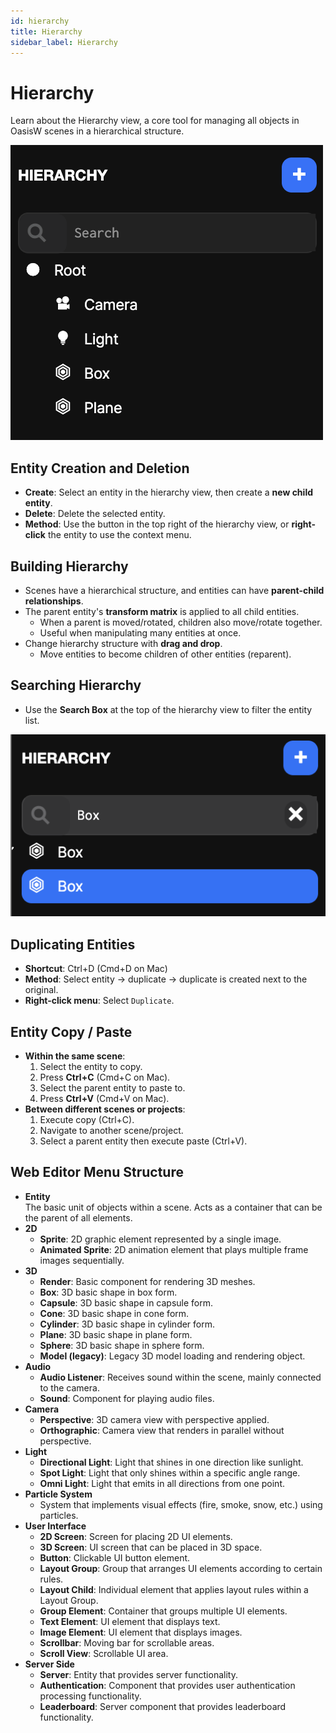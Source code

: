 ```yaml
---
id: hierarchy
title: Hierarchy
sidebar_label: Hierarchy
---
```


# Hierarchy

Learn about the Hierarchy view, a core tool for managing all objects in OasisW scenes in a hierarchical structure.

![Hierarchy](/img/usage-guide/4_hierarchy.png)

## Entity Creation and Deletion

- **Create**: Select an entity in the hierarchy view, then create a **new child entity**.  
- **Delete**: Delete the selected entity.  
- **Method**: Use the button in the top right of the hierarchy view, or **right-click** the entity to use the context menu.

## Building Hierarchy

- Scenes have a hierarchical structure, and entities can have **parent-child relationships**.
- The parent entity's **transform matrix** is applied to all child entities.
  - When a parent is moved/rotated, children also move/rotate together.
  - Useful when manipulating many entities at once.
- Change hierarchy structure with **drag and drop**.
  - Move entities to become children of other entities (reparent).

## Searching Hierarchy

- Use the **Search Box** at the top of the hierarchy view to filter the entity list.

![Hierarchy](/img/usage-guide/4_2_search_box.png)

## Duplicating Entities

- **Shortcut**: Ctrl+D (Cmd+D on Mac)  
- **Method**: Select entity → duplicate → duplicate is created next to the original.
- **Right-click menu**: Select `Duplicate`.

## Entity Copy / Paste

- **Within the same scene**:
  1. Select the entity to copy.
  2. Press **Ctrl+C** (Cmd+C on Mac).
  3. Select the parent entity to paste to.
  4. Press **Ctrl+V** (Cmd+V on Mac).
- **Between different scenes or projects**:
  1. Execute copy (Ctrl+C).
  2. Navigate to another scene/project.
  3. Select a parent entity then execute paste (Ctrl+V).

## Web Editor Menu Structure

- **Entity**  
  The basic unit of objects within a scene. Acts as a container that can be the parent of all elements.
- **2D**
    - **Sprite**: 2D graphic element represented by a single image.
    - **Animated Sprite**: 2D animation element that plays multiple frame images sequentially.
- **3D**
    - **Render**: Basic component for rendering 3D meshes.
    - **Box**: 3D basic shape in box form.
    - **Capsule**: 3D basic shape in capsule form.
    - **Cone**: 3D basic shape in cone form.
    - **Cylinder**: 3D basic shape in cylinder form.
    - **Plane**: 3D basic shape in plane form.
    - **Sphere**: 3D basic shape in sphere form.
    - **Model (legacy)**: Legacy 3D model loading and rendering object.
    <!-- - **GSplat**: Object for point-based rendering (gaussian splatting). -->
- **Audio**
    - **Audio Listener**: Receives sound within the scene, mainly connected to the camera.
    - **Sound**: Component for playing audio files.
- **Camera**
    - **Perspective**: 3D camera view with perspective applied.
    - **Orthographic**: Camera view that renders in parallel without perspective.
- **Light**
    - **Directional Light**: Light that shines in one direction like sunlight.
    - **Spot Light**: Light that only shines within a specific angle range.
    - **Omni Light**: Light that emits in all directions from one point.
- **Particle System**  
    - System that implements visual effects (fire, smoke, snow, etc.) using particles.
- **User Interface**
    - **2D Screen**: Screen for placing 2D UI elements.
    - **3D Screen**: UI screen that can be placed in 3D space.
    - **Button**: Clickable UI button element.
    - **Layout Group**: Group that arranges UI elements according to certain rules.
    - **Layout Child**: Individual element that applies layout rules within a Layout Group.
    - **Group Element**: Container that groups multiple UI elements.
    - **Text Element**: UI element that displays text.
    - **Image Element**: UI element that displays images.
    - **Scrollbar**: Moving bar for scrollable areas.
    - **Scroll View**: Scrollable UI area.
- **Server Side**
    - **Server**: Entity that provides server functionality.
    - **Authentication**: Component that provides user authentication processing functionality.
    - **Leaderboard**: Server component that provides leaderboard functionality.
    <!-- - **Chat**: Server component that implements chat functionality. -->